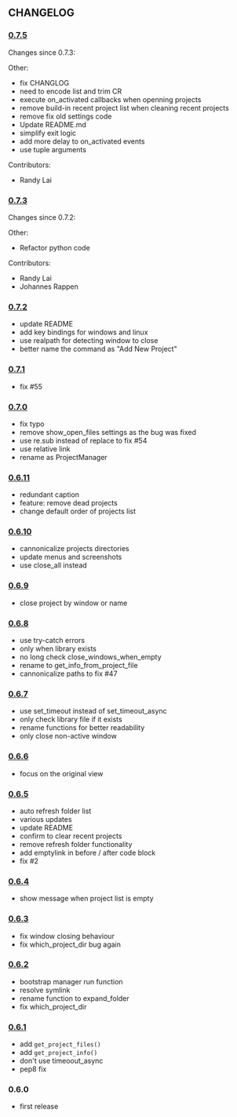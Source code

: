 ## CHANGELOG


### [0.7.5](https://github.com/randy3k/ProjectManager/compare/0.7.3...0.7.5)

Changes since 0.7.3:

  Other:
   - fix CHANGLOG
   - need to encode list and trim CR
   - execute on_activated callbacks when openning projects
   - remove build-in recent project list when cleaning recent projects
   - remove fix old settings code
   - Update README.md
   - simplify exit logic
   - add more delay to on_activated events
   - use tuple arguments

  Contributors:
   - Randy Lai


### [0.7.3](https://github.com/randy3k/ProjectManager/compare/0.7.2...0.7.3)

Changes since 0.7.2:

Other:
 - Refactor python code

Contributors:
 - Randy Lai
 - Johannes Rappen


### [0.7.2](https://github.com/randy3k/ProjectManager/compare/0.7.1...0.7.2)

* update README
* add key bindings for windows and linux
* use realpath for detecting window to close
* better name the command as "Add New Project"

### [0.7.1](https://github.com/randy3k/ProjectManager/compare/0.7.0...0.7.1)

* fix #55

### [0.7.0](https://github.com/randy3k/ProjectManager/compare/0.6.11...0.7.0)

* fix typo
* remove show_open_files settings as the bug was fixed
* use re.sub instead of replace to fix #54
* use relative link
* rename as ProjectManager

### [0.6.11](https://github.com/randy3k/ProjectManager/compare/0.6.10...0.6.11)

* redundant caption
* feature: remove dead projects
* change default order of projects list

### [0.6.10](https://github.com/randy3k/ProjectManager/compare/0.6.9...0.6.10)

* cannonicalize projects directories
* update menus and screenshots
* use close_all instead

### [0.6.9](https://github.com/randy3k/ProjectManager/compare/0.6.8...0.6.9)

* close project by window or name

### [0.6.8](https://github.com/randy3k/ProjectManager/compare/0.6.7...0.6.8)

* use try-catch errors
* only when library exists
* no long check close_windows_when_empty
* rename to get_info_from_project_file
* cannonicalize paths to fix #47

### [0.6.7](https://github.com/randy3k/ProjectManager/compare/0.6.6...0.6.7)

* use set_timeout instead of set_timeout_async
* only check library file if it exists
* rename functions for better readability
* only close non-active window

### [0.6.6](https://github.com/randy3k/ProjectManager/compare/0.6.5...0.6.6)

* focus on the original view

### [0.6.5](https://github.com/randy3k/ProjectManager/compare/0.6.4...0.6.5)

* auto refresh folder list
* various updates
* update README
* confirm to clear recent projects
* remove refresh folder functionality
* add emptylink in before / after code block
* fix #2

### [0.6.4](https://github.com/randy3k/ProjectManager/compare/0.6.3...0.6.4)

* show message when project list is empty

### [0.6.3](https://github.com/randy3k/ProjectManager/compare/0.6.2...0.6.3)

* fix window closing behaviour
* fix which_project_dir bug again

### [0.6.2](https://github.com/randy3k/ProjectManager/compare/0.6.1...0.6.2)

* bootstrap manager run function
* resolve symlink
* rename function to expand_folder
* fix which_project_dir

### [0.6.1](https://github.com/randy3k/ProjectManager/compare/0.6.0...0.6.1)

* add `get_project_files()`
* add `get_project_info()`
* don't use timeoout_async
* pep8 fix

### 0.6.0

* first release
